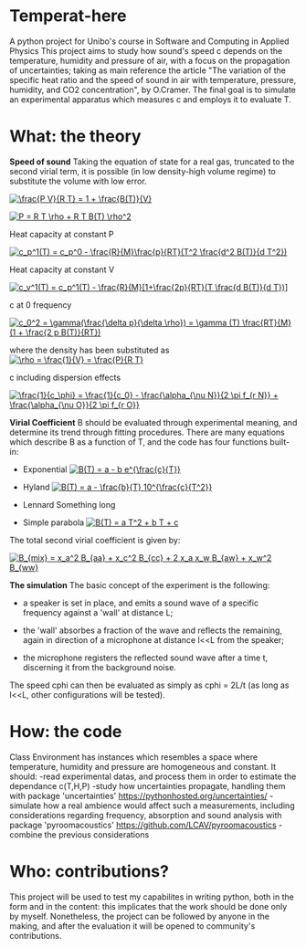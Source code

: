 # Temperat-here
A python project for Unibo's course in Software and Computing in Applied Physics 
This project aims to study how sound's speed c depends on the temperature, humidity and pressure of air, with a focus on the propagation of uncertainties; taking as main reference the article "The variation of the specific heat ratio and the speed of sound in air with temperature, pressure, humidity, and CO2 concentration", by O.Cramer. 
The final goal is to simulate an experimental apparatus which measures c and employs it to evaluate T. 


# What: the theory

**Speed of sound**
Taking the equation of state for a real gas, truncated to the second virial term, it is possible (in low density-high volume regime) to substitute the volume with low error.


<a href="https://www.codecogs.com/eqnedit.php?latex=\frac{P&space;V}{R&space;T}&space;=&space;1&space;&plus;&space;\frac{B(T)}{V}" target="_blank"><img src="https://latex.codecogs.com/svg.latex?\frac{P&space;V}{R&space;T}&space;=&space;1&space;&plus;&space;\frac{B(T)}{V}" title="\frac{P V}{R T} = 1 + \frac{B(T)}{V}" /></a>


<a href="https://www.codecogs.com/eqnedit.php?latex=P&space;=&space;R&space;T&space;\rho&space;&plus;&space;R&space;T&space;B(T)&space;\rho^2" target="_blank"><img src="https://latex.codecogs.com/svg.latex?P&space;=&space;R&space;T&space;\rho&space;&plus;&space;R&space;T&space;B(T)&space;\rho^2" title="P = R T \rho + R T B(T) \rho^2" /></a>


Heat capacity at constant P

<a href="https://www.codecogs.com/eqnedit.php?latex=c_p^1(T)&space;=&space;c_p^0&space;-&space;\frac{R}{M}\frac{p}{RT}(T^2&space;\frac{d^2&space;B(T)}{d&space;T^2})" target="_blank"><img src="https://latex.codecogs.com/svg.latex?c_p^1(T)&space;=&space;c_p^0&space;-&space;\frac{R}{M}\frac{p}{RT}(T^2&space;\frac{d^2&space;B(T)}{d&space;T^2})" title="c_p^1(T) = c_p^0 - \frac{R}{M}\frac{p}{RT}(T^2 \frac{d^2 B(T)}{d T^2})" /></a>

Heat capacity at constant V


<a href="https://www.codecogs.com/eqnedit.php?latex=c_v^1(T)&space;=&space;c_p^1(T)&space;-&space;\frac{R}{M}[1&plus;\frac{2p}{RT}(T&space;\frac{d&space;B(T)}{d&space;T})]" target="_blank"><img src="https://latex.codecogs.com/svg.latex?c_v^1(T)&space;=&space;c_p^1(T)&space;-&space;\frac{R}{M}[1&plus;\frac{2p}{RT}(T&space;\frac{d&space;B(T)}{d&space;T})]" title="c_v^1(T) = c_p^1(T) - \frac{R}{M}[1+\frac{2p}{RT}(T \frac{d B(T)}{d T})]" /></a>



c at 0 frequency


<a href="https://www.codecogs.com/eqnedit.php?latex=c_0^2&space;=&space;\gamma(\frac{\delta&space;p}{\delta&space;\rho})&space;=&space;\gamma&space;(T)&space;\frac{RT}{M}(1&space;&plus;&space;\frac{2&space;p&space;B(T)}{RT})" target="_blank"><img src="https://latex.codecogs.com/svg.latex?c_0^2&space;=&space;\gamma(\frac{\delta&space;p}{\delta&space;\rho})&space;=&space;\gamma&space;(T)&space;\frac{RT}{M}(1&space;&plus;&space;\frac{2&space;p&space;B(T)}{RT})" title="c_0^2 = \gamma(\frac{\delta p}{\delta \rho}) = \gamma (T) \frac{RT}{M}(1 + \frac{2 p B(T)}{RT})" /></a>

where the density has been substituted as
<a href="https://www.codecogs.com/eqnedit.php?latex=\rho&space;=&space;\frac{1}{V}&space;=&space;\frac{P}{R&space;T}" target="_blank"><img src="https://latex.codecogs.com/svg.latex?\rho&space;=&space;\frac{1}{V}&space;=&space;\frac{P}{R&space;T}" title="\rho = \frac{1}{V} = \frac{P}{R T}" /></a>

c including dispersion effects 


<a href="https://www.codecogs.com/eqnedit.php?latex=\frac{1}{c_\phi}&space;=&space;\frac{1}{c_0}&space;-&space;\frac{\alpha_{\nu&space;N}}{2&space;\pi&space;f_{r&space;N}}&space;&plus;&space;\frac{\alpha_{\nu&space;O}}{2&space;\pi&space;f_{r&space;O}}" target="_blank"><img src="https://latex.codecogs.com/svg.latex?\frac{1}{c_\phi}&space;=&space;\frac{1}{c_0}&space;-&space;\frac{\alpha_{\nu&space;N}}{2&space;\pi&space;f_{r&space;N}}&space;&plus;&space;\frac{\alpha_{\nu&space;O}}{2&space;\pi&space;f_{r&space;O}}" title="\frac{1}{c_\phi} = \frac{1}{c_0} - \frac{\alpha_{\nu N}}{2 \pi f_{r N}} + \frac{\alpha_{\nu O}}{2 \pi f_{r O}}" /></a>


**Virial Coefficient**
B should be evaluated through experimental meaning, and determine its trend through fitting procedures. There are many equations which describe B as a function of T, and the code has four functions built-in:

- Exponential
<a href="https://www.codecogs.com/eqnedit.php?latex=B(T)&space;=&space;a&space;-&space;b&space;e^{\frac{c}{T}}" target="_blank"><img src="https://latex.codecogs.com/svg.latex?B(T)&space;=&space;a&space;-&space;b&space;e^{\frac{c}{T}}" title="B(T) = a - b e^{\frac{c}{T}}" /></a>

- Hyland
<a href="https://www.codecogs.com/eqnedit.php?latex=B(T)&space;=&space;a&space;-&space;\frac{b}{T}&space;10^{\frac{c}{T^2}}" target="_blank"><img src="https://latex.codecogs.com/svg.latex?B(T)&space;=&space;a&space;-&space;\frac{b}{T}&space;10^{\frac{c}{T^2}}" title="B(T) = a - \frac{b}{T} 10^{\frac{c}{T^2}}" /></a>

- Lennard Something long

- Simple parabola
<a href="https://www.codecogs.com/eqnedit.php?latex=B(T)&space;=&space;a&space;T^2&space;&plus;&space;b&space;T&space;&plus;&space;c" target="_blank"><img src="https://latex.codecogs.com/svg.latex?B(T)&space;=&space;a&space;T^2&space;&plus;&space;b&space;T&space;&plus;&space;c" title="B(T) = a T^2 + b T + c" /></a>



The total second virial coefficient is given by:

<a href="https://www.codecogs.com/eqnedit.php?latex=B_{mix}&space;=&space;x_a^2&space;B_{aa}&space;&plus;&space;x_c^2&space;B_{cc}&space;&plus;&space;2&space;x_a&space;x_w&space;B_{aw}&space;&plus;&space;x_w^2&space;B_{ww}" target="_blank"><img src="https://latex.codecogs.com/svg.latex?B_{mix}&space;=&space;x_a^2&space;B_{aa}&space;&plus;&space;x_c^2&space;B_{cc}&space;&plus;&space;2&space;x_a&space;x_w&space;B_{aw}&space;&plus;&space;x_w^2&space;B_{ww}" title="B_{mix} = x_a^2 B_{aa} + x_c^2 B_{cc} + 2 x_a x_w B_{aw} + x_w^2 B_{ww}" /></a>


**The simulation**
The basic concept of the experiment is the following:

- a speaker is set in place, and emits a sound wave of a specific frequency against a 'wall' at distance L;

- the 'wall' absorbes a fraction of the wave and reflects the remaining, again in direction of a microphone at distance l<<L from the speaker;

- the microphone registers the reflected sound wave after a time t, discerning it from the background noise.

The speed cphi can then be evaluated as simply as cphi = 2L/t (as long as l<<L, other configurations will be tested).


# How: the code
Class Environment has instances which resembles a space where temperature, humidity and pressure are homogeneous and constant. It should:
    -read experimental datas, and process them in order to estimate the dependance c(T,H,P)
    -study how uncertainties propagate, handling them with package 'uncertainties' https://pythonhosted.org/uncertainties/
    -simulate how a real ambience would affect such a measurements, including considerations regarding frequency, absorption and sound analysis with package 'pyroomacoustics' https://github.com/LCAV/pyroomacoustics
    -combine the previous considerations

# Who: contributions?
This project will be used to test my capabilites in writing python, both in the form and in the content: this implicates that the work should be done only by myself. Nonetheless, the project can be followed by anyone in the making, and after the evaluation it will be opened to community's contributions.
 
